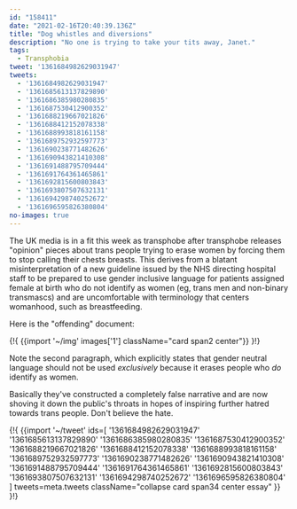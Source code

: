 ```yaml
---
id: "158411"
date: "2021-02-16T20:40:39.136Z"
title: "Dog whistles and diversions"
description: "No one is trying to take your tits away, Janet."
tags:
  - Transphobia
tweet: '1361684982629031947'
tweets:
  - '1361684982629031947'
  - '1361685613137829890'
  - '1361686385980280835'
  - '1361687530412900352'
  - '1361688219667021826'
  - '1361688412152078338'
  - '1361688993818161158'
  - '1361689752932597773'
  - '1361690238771482626'
  - '1361690943821410308'
  - '1361691488795709444'
  - '1361691764361465861'
  - '1361692815600803843'
  - '1361693807507632131'
  - '1361694298740252672'
  - '1361696595826380804'
no-images: true
---
```


The UK media is in a fit this week as transphobe after transphobe releases "opinion" pieces about trans people trying to erase women by forcing them to stop calling their chests breasts. This derives from a blatant misinterpretation of a new guideline issued by the NHS directing hospital staff to be prepared to use gender inclusive language for patients assigned female at birth who do not identify as women (eg, trans men and non-binary transmascs) and are uncomfortable with terminology that centers womanhood, such as breastfeeding.

Here is the "offending" document:

{!{
  {{import '~/img' images['1'] className="card span2 center"}}
}!}

Note the second paragraph, which explicitly states that gender neutral language should not be used *exclusively* because it erases people who *do* identify as women.

Basically they've constructed a completely false narrative and are now shoving it down the public's throats in hopes of inspiring further hatred towards trans people. Don't believe the hate.

{!{
{{import '~/tweet' ids=[
  '1361684982629031947'
  '1361685613137829890'
  '1361686385980280835'
  '1361687530412900352'
  '1361688219667021826'
  '1361688412152078338'
  '1361688993818161158'
  '1361689752932597773'
  '1361690238771482626'
  '1361690943821410308'
  '1361691488795709444'
  '1361691764361465861'
  '1361692815600803843'
  '1361693807507632131'
  '1361694298740252672'
  '1361696595826380804'
] tweets=meta.tweets className="collapse card span34 center essay" }}
}!}
